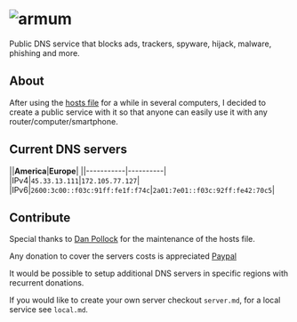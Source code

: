 # ![armum](https://armum.net/img/armum.png "Armum")
Public DNS service that blocks ads, trackers, spyware, hijack, malware, phishing and more.

## About
After using the [hosts file](https://someonewhocares.org/hosts/zero/hosts) for a while in several computers, I decided to create a public service with it so that anyone can easily use it with any router/computer/smartphone.

## Current DNS servers

||**America**|**Europe**|
||-----------|----------|
|IPv4|`45.33.13.111`|`172.105.77.127`|
|IPv6|`2600:3c00::f03c:91ff:fe1f:f74c`|`2a01:7e01::f03c:92ff:fe42:70c5`|

## Contribute

Special thanks to [Dan Pollock](https://someonewhocares.org/) for the maintenance of the hosts file.

Any donation to cover the servers costs is appreciated [Paypal](https://www.paypal.com/paypalme/mencargo/USD)

It would be possible to setup additional DNS servers in specific regions with recurrent donations.

If you would like to create your own server checkout `server.md`, for a local service see `local.md`.
